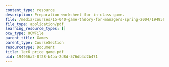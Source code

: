 ```yaml
---
content_type: resource
description: Preparation worksheet for in-class game.
file: /media/courses/15-040-game-theory-for-managers-spring-2004/194956a28f28b4ba2d8d576db4d2b471_lec6_price_game.pdf
file_type: application/pdf
learning_resource_types: []
ocw_type: OCWFile
parent_title: Games
parent_type: CourseSection
resourcetype: Document
title: lec6_price_game.pdf
uid: 194956a2-8f28-b4ba-2d8d-576db4d2b471
---
```

